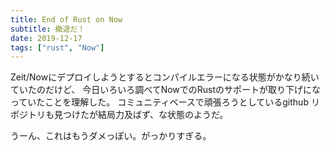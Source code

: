 ```yaml
---
title: End of Rust on Now
subtitle: 撤退だ！
date: 2019-12-17
tags: ["rust", "Now"]
---
```


Zeit/Nowにデプロイしようとするとコンパイルエラーになる状態がかなり続いていたのだけど、
今日いろいろ調べてNowでのRustのサポートが取り下げになっていたことを理解した。
コミュニティベースで頑張ろうとしているgithub リポジトリも見つけたが結局力及ばず、な状態のようだ。

うーん、これはもうダメっぽい。がっかりすぎる。
